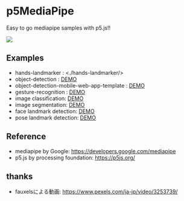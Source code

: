 # p5MediaPipe
Easy to go mediapipe samples with p5.js!!

![](./teaser.png)

## Examples
* hands-landmarker : <./hands-landmarker/>
* object-detection : <a href="https://tetsuakibaba.github.io/p5MediaPipe/object-detection/" 
target="_blank">DEMO</a>
* object-detection-mobile-web-app-template : <a href="https://tetsuakibaba.github.io/p5MediaPipe/object-detection-mobile-web-app-template/" 
target="_blank">DEMO</a>
* gesture-recognition : <a href="https://tetsuakibaba.github.io/p5MediaPipe/hands-landmarker-gesture-recognition/" target="_blank">DEMO</a>
* image classification: <a href="https://tetsuakibaba.github.io/p5MediaPipe/image-classification/" 
target="_blank">DEMO</a>
* image segmentation: <a href="https://tetsuakibaba.github.io/p5MediaPipe/image-segmentation/" 
target="_blank">DEMO</a>
* face landmark detection: <a href="https://tetsuakibaba.github.io/p5MediaPipe/face-landmarker/" target="_blank">DEMO</a>
* pose landmark detection: <a href="https://tetsuakibaba.github.io/p5MediaPipe/pose-landmarker/" target="_blank">DEMO</a>

## Reference
* mediapipe by Google: https://developers.google.com/mediapipe
* p5.js by processing foundation: https://p5js.org/

## thanks
* fauxelsによる動画: https://www.pexels.com/ja-jp/video/3253739/
